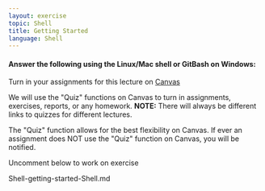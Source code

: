 ```yaml
---
layout: exercise
topic: Shell
title: Getting Started 
language: Shell
---
```


#### Answer the following using the Linux/Mac shell or GitBash on Windows:

Turn in your assignments for this lecture on [Canvas](https://canvas.okstate.edu/courses/51969/quizzes/107709) 

We will use the "Quiz" functions on Canvas to turn in assignments, exercises, reports, or any homework. **NOTE:** There will always be different links to quizzes for different lectures. 

The "Quiz" function allows for the best flexibility on Canvas. If ever an assignment does NOT use the "Quiz" function on Canvas, you will be notified. 

Uncomment below to work on exercise

<!--

#### (Alternate) Enter your answers at: [https://docs.google.com/forms/d/1-E8OZ2PjhyiA4nC2xFhZNU-DB8degcnC0X8o9XLIFAM/edit](https://docs.google.com/forms/d/1-E8OZ2PjhyiA4nC2xFhZNU-DB8degcnC0X8o9XLIFAM/edit)

-->

Shell-getting-started-Shell.md


